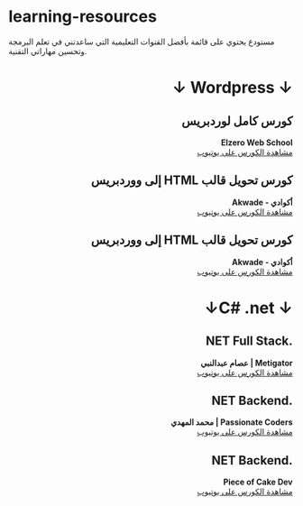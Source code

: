 # learning-resources
مستودع يحتوي على قائمة بأفضل القنوات التعليمية التي ساعدتني في تعلم البرمجة وتحسين مهاراتي التقنية. 

<div dir="rtl" align="right">

# ↓ Wordpress ↓

## كورس كامل لوردبريس
**Elzero Web School**  
[مشاهدة الكورس على يوتيوب](https://www.youtube.com/watch?v=ctEAYHFcbHk&list=PLDoPjvoNmBAwCNR-UIRft5YuVlZKrYh20)

## كورس تحويل قالب HTML إلى ووردبريس
**أكوادي - Akwade**  
[مشاهدة الكورس على يوتيوب](https://www.youtube.com/watch?v=eMK8CqAho84&list=PLdwVZzgkfKriYhrbbdJ4bjD1tLt-9HUC7)


## كورس تحويل قالب HTML إلى ووردبريس
**أكوادي - Akwade**  
[مشاهدة الكورس على يوتيوب](https://www.youtube.com/watch?v=eMK8CqAho84&list=PLdwVZzgkfKriYhrbbdJ4bjD1tLt-9HUC7)

# ↓ C# .net↓

## .NET Full Stack
**Metigator | عصام عبدالنبي**  
[مشاهدة الكورس على يوتيوب](https://www.youtube.com/@Metigator)

## .NET Backend
**Passionate Coders | محمد المهدي**  
[مشاهدة الكورس على يوتيوب](https://www.youtube.com/@PassionateCoders/playlists)

## .NET Backend
**Piece of Cake Dev**  
[مشاهدة الكورس على يوتيوب](https://www.youtube.com/@poclearn/playlists)



</div>
